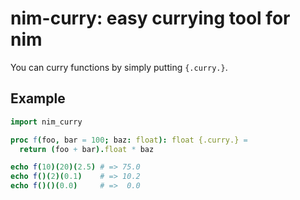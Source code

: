 # nim-curry: easy currying tool for nim
You can curry functions by simply putting `{.curry.}`.

## Example
```nim
import nim_curry

proc f(foo, bar = 100; baz: float): float {.curry.} =
  return (foo + bar).float * baz

echo f(10)(20)(2.5) # => 75.0
echo f()(2)(0.1)    # => 10.2
echo f()()(0.0)     # =>  0.0

```
